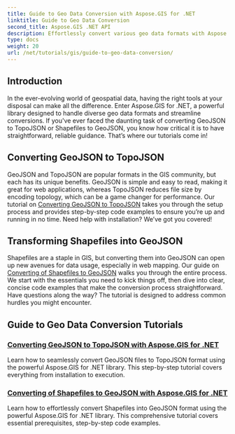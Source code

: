 ```yaml
---
title: Guide to Geo Data Conversion with Aspose.GIS for .NET
linktitle: Guide to Geo Data Conversion
second_title: Aspose.GIS .NET API
description: Effortlessly convert various geo data formats with Aspose.GIS for .NET. Explore our tutorials on GeoJSON, TopoJSON, and Shapefiles.
type: docs
weight: 20
url: /net/tutorials/gis/guide-to-geo-data-conversion/
---
```

## Introduction

In the ever-evolving world of geospatial data, having the right tools at your disposal can make all the difference. Enter Aspose.GIS for .NET, a powerful library designed to handle diverse geo data formats and streamline conversions. If you've ever faced the daunting task of converting GeoJSON to TopoJSON or Shapefiles to GeoJSON, you know how critical it is to have straightforward, reliable guidance. That’s where our tutorials come in!

## Converting GeoJSON to TopoJSON

GeoJSON and TopoJSON are popular formats in the GIS community, but each has its unique benefits. GeoJSON is simple and easy to read, making it great for web applications, whereas TopoJSON reduces file size by encoding topology, which can be a game changer for performance. Our tutorial on [Converting GeoJSON to TopoJSON](./converting-geojson-to-topojson/) takes you through the setup process and provides step-by-step code examples to ensure you’re up and running in no time. Need help with installation? We’ve got you covered!

## Transforming Shapefiles into GeoJSON

Shapefiles are a staple in GIS, but converting them into GeoJSON can open up new avenues for data usage, especially in web mapping. Our guide on [Converting of Shapefiles to GeoJSON](./converting-shapefile-to-geojson/) walks you through the entire process. We start with the essentials you need to kick things off, then dive into clear, concise code examples that make the conversion process straightforward. Have questions along the way? The tutorial is designed to address common hurdles you might encounter.

## Guide to Geo Data Conversion Tutorials
### [Converting GeoJSON to TopoJSON with Aspose.GIS for .NET](./converting-geojson-to-topojson/)
Learn how to seamlessly convert GeoJSON files to TopoJSON format using the powerful Aspose.GIS for .NET library. This step-by-step tutorial covers everything from installation to execution.
### [Converting of Shapefiles to GeoJSON with Aspose.GIS for .NET](./converting-shapefile-to-geojson/)
Learn how to effortlessly convert Shapefiles into GeoJSON format using the powerful Aspose.GIS for .NET library. This comprehensive tutorial covers essential prerequisites, step-by-step code examples.
